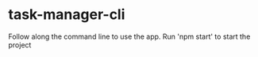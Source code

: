 # task-manager-cli
Follow along the command line to use the app. Run 'npm start' to start the project
